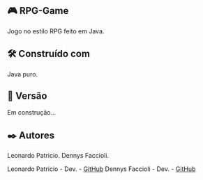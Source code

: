 ## 🎮 RPG-Game

Jogo no estilo RPG feito em Java.

## 🛠️ Construído com

Java puro.

## 📌 Versão

Em construção...

## ✒️ Autores

Leonardo Patricio.
Dennys Faccioli.

Leonardo Patricio - Dev. - [GitHub](https://github.com/leopatricio)
Dennys Faccioli - Dev. - [GitHub](https://github.com/dennysfaccioli)